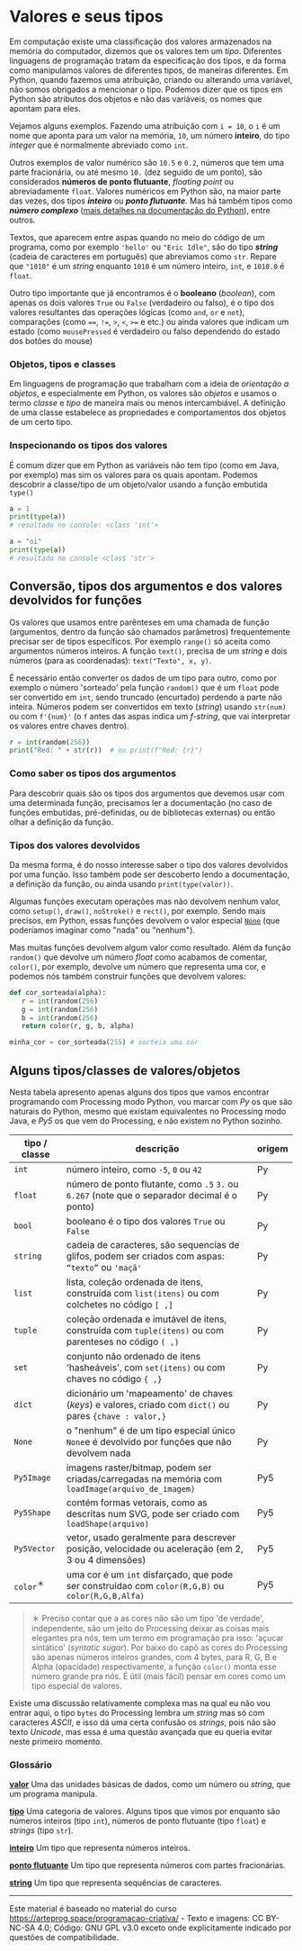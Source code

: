 
# Valores e seus tipos

Em computação existe uma classificação dos valores armazenados na memória do computador, dizemos que os valores tem um *tipo*.  Diferentes linguagens de programação tratam da especificação dos tipos, e da forma como manipulamos valores de diferentes tipos, de maneiras diferentes. Em Python, quando fazemos uma atribuição, criando ou alterando uma variável, não somos obrigados a mencionar o tipo. Podemos dizer que os tipos em Python são atributos dos objetos e não das variáveis, os nomes que apontam para eles. 

Vejamos alguns exemplos. Fazendo uma atribuição com `i = 10`, o `i` é um nome que aponta para um valor na memória, `10`, um número **inteiro**, do tipo *integer* que é normalmente abreviado como `int`. 

Outros exemplos de valor numérico são `10.5` e `0.2`, números que tem uma parte fracionária, ou até mesmo `10.` (dez seguido de um ponto), são considerados **números de ponto flutuante**, *floating point* ou abreviadamente `float`. Valores numéricos em Python são, na maior parte das vezes, dos tipos ***inteiro***  ou  ***ponto flutuante***. Mas há também tipos como ***número complexo*** ([mais detalhes na documentação do Python](https://docs.python.org/pt-br/3/library/stdtypes.html#numeric-types-int-float-complex)), entre outros.

Textos, que aparecem entre aspas quando no meio do código de um programa, como por exemplo `'hello'` ou `"Eric Idle"`, são do tipo ***string*** (cadeia de caracteres em português) que abreviamos como `str`. Repare que `"1010"` é um *string* enquanto `1010` é um número inteiro, `int`, e `1010.0` é `float`. 

Outro tipo importante que já encontramos é o **booleano** (*boolean*), com apenas os dois valores `True` ou `False` (verdadeiro ou falso), é o tipo dos valores resultantes das operações lógicas (como `and`,  `or` e `not`), comparações (como `==`, `!=`,  `>`, `<`, `>=` e etc.) ou ainda valores que indicam um estado (como `mousePressed` é verdadeiro ou falso dependendo do estado dos botões do mouse)

### Objetos, tipos e classes

Em linguagens de programação que trabalham com a ideia de *orientação a objetos*, e especialmente em Python, os valores são *objetos* e usamos o termo *classe* e *tipo* de maneira mais ou menos intercambiável. A definição de uma classe estabelece as propriedades e comportamentos dos objetos de um certo tipo.

### Inspecionando os tipos dos valores

É comum dizer que em Python as variáveis não tem tipo (como em Java, por exemplo) mas sim os valores para os quais apontam. Podemos descobrir a classe/tipo de um objeto/valor usando a função embutida `type()`

```python
a = 1
print(type(a))
# resultado no console: <class 'int'>

a = "oi"
print(type(a))
# resultado no console <class 'str'>
```

## Conversão, tipos dos argumentos e dos valores devolvidos for funções

Os valores que usamos entre parênteses em uma chamada de função (argumentos, dentro da função são chamados parâmetros) frequentemente precisar ser de tipos específicos. Por exemplo `range()` só aceita como argumentos números inteiros. A função `text()`, precisa de um *string* e dois números (para as coordenadas): `text("Texto", x, y)`. 

É necessário então converter os dados de um tipo para outro, como por exemplo o número 'sorteado' pela função `random()` que é um `float` pode ser convertido em `int`, sendo truncado (encurtado) perdendo a parte não inteira. Números podem ser convertidos em texto (*string*) usando `str(num)` ou com `f'{num}'` (o `f` antes das aspas indica um *f-string*, que vai interpretar os valores entre chaves dentro).

```python
r = int(random(256))
print("Red: " + str(r))  # ou print(f"Red: {r}")
```
### Como saber os tipos dos argumentos

Para descobrir quais são os tipos dos argumentos que devemos usar com uma determinada função, precisamos ler a documentação (no caso de funções embutidas, pré-definidas, ou de bibliotecas externas) ou então olhar a definição da função. 

### Tipos dos valores devolvidos

Da mesma forma, é do nosso interesse saber o tipo dos valores devolvidos por uma função. Isso também pode ser descoberto lendo a documentação, a definição da função, ou ainda usando `print(type(valor))`.

Algumas funções executam operações mas não devolvem nenhum valor, como `setup()`, `draw()`, `noStroke()` e `rect()`, por exemplo. Sendo mais precisos, em Python, essas funções devolvem o valor especial [`None`](None.md) (que poderíamos imaginar como "nada" ou "nenhum").

Mas muitas funções devolvem algum valor como resultado. Além da função `random()` que devolve um número *float* como acabamos de comentar, `color()`, por exemplo, devolve um número que representa uma cor, e podemos nós também construir funções que devolvem valores:

```python
def cor_sorteada(alpha):
   r = int(random(256)
   g = int(random(256)
   b = int(random(256)
   return color(r, g, b, alpha)

minha_cor = cor_sorteada(255) # sorteia uma cor 
```

## Alguns tipos/classes de valores/objetos

Nesta tabela apresento apenas alguns dos tipos que vamos encontrar programando com Processing modo Python, vou marcar com *Py* os que são naturais do Python, mesmo que existam equivalentes no Processing modo Java, e *Py5* os que vem do Processing, e não existem no Python sozinho.

| tipo / classe | descrição | origem |
| ---      | --- | --- |
| `int`     | número inteiro, como `-5`, `0` ou `42`| Py |
| `float`  | número de ponto flutante, como `.5` `3.` ou `6.267` (note que o separador decimal é o ponto)| Py |
| `bool`| booleano é o tipo dos valores `True` ou `False`| Py |
| `string` | cadeia de caracteres, são sequencias de glifos, podem ser criados com aspas: `“texto”` ou `'maçã'` | Py |
| `list`   | lista, coleção ordenada de itens, construída com `list(itens)` ou com colchetes no código `[ ,]` | Py |
| `tuple`  | coleção ordenada e imutável de itens, construída com `tuple(itens)` ou com parenteses no código `( ,)` | Py |
| `set`    | conjunto não ordenado de itens 'hasheáveis', com `set(itens)` ou com chaves no código `{ ,}` | Py |
| `dict`   | dicionário um 'mapeamento' de chaves (*keys*) e valores, criado com `dict()` ou pares `{chave : valor,}` | Py |
| `None`   | o "nenhum" é de um tipo especial único `None`e é devolvido por funções que não devolvem nada  | Py |
| `Py5Image` | imagens raster/bitmap, podem ser criadas/carregadas na memória com `loadImage(arquivo_de_imagem)` | Py5 |
| `Py5Shape` | contém formas vetorais, como as descritas num SVG, pode ser criado com `loadShape(arquivo)`| Py5 |
| `Py5Vector`| vetor, usado geralmente para descrever posição, velocidade ou aceleração (em 2, 3  ou 4 dimensões) | Py5 |
| `color`<sup>＊</sup>| uma cor é um `int` disfarçado, que pode ser construídao com `color(R,G,B)` ou `color(R,G,B,Alfa)`| Py5 |

> ＊ Preciso contar que a as cores não são um tipo 'de verdade', independente, são um jeito do Processing deixar as coisas mais elegantes pra nós, tem um termo em programação pra isso: 'açucar sintático' (*syntatic sugar*). Por baixo do capô as cores do Processing são apenas números inteiros grandes, com 4 bytes, para R, G, B e Alpha (opacidade) respectivamente, a função `color()` monta esse número grande pra nós. É útil (mais fácil) pensar em cores como um tipo especial de valores.

Existe uma discussão relativamente complexa mas na qual eu não vou entrar aqui, o tipo `bytes` do Processing lembra um *string* mas só com caracteres *ASCII*, e isso dá uma certa confusão os *strings*, pois não são texto *Unicode*, mas essa é uma questão avançada que eu queria evitar neste primeiro momento.


### Glossário

[**valor**](https://penseallen.github.io/PensePython2e/01-jornada.html#termo:valor) Uma das unidades básicas de dados, como um número ou *string*, que um programa manipula.

[**tipo**](https://penseallen.github.io/PensePython2e/01-jornada.html#termo:tipo) Uma categoria de valores. Alguns tipos que vimos por enquanto são números inteiros (tipo `int`), números de ponto flutuante (tipo `float`) e *strings* (tipo `str`).

[**inteiro**](https://penseallen.github.io/PensePython2e/01-jornada.html#termo:inteiro) Um tipo que representa números inteiros.

[**ponto flutuante**](https://penseallen.github.io/PensePython2e/01-jornada.html#termo:ponto%20flutuante) Um tipo que representa números com partes fracionárias.

[**string**](https://penseallen.github.io/PensePython2e/01-jornada.html#termo:string) Um tipo que representa sequências de caracteres.

---

Este material é baseado no material do curso https://arteprog.space/programacao-criativa/ - Texto e imagens: CC BY-NC-SA 4.0; Código: GNU GPL v3.0 exceto onde explicitamente indicado por questões de compatibilidade.

